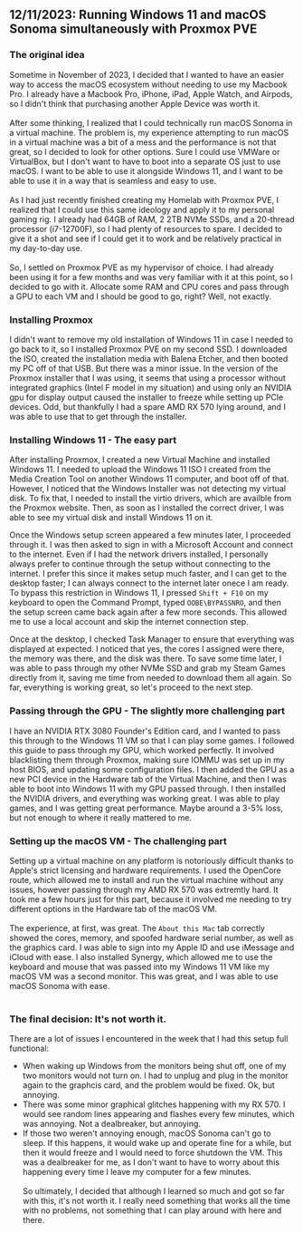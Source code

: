## 12/11/2023: Running Windows 11 and macOS Sonoma simultaneously with Proxmox PVE

### The original idea
Sometime in November of 2023, I decided that I wanted to have an easier way to access the macOS ecosystem without needing to use my Macbook Pro. I already have a Macbook Pro, iPhone, iPad, Apple Watch, and Airpods, so I didn't think that purchasing another Apple Device was worth it. 
<br><br>
After some thinking, I realized that I could technically run macOS Sonoma in a virtual machine. The problem is, my experience attempting to run macOS in a virtual machine was a bit of a mess and the performance is not that great, so I decided to look for other options. Sure I could use VMWare or VirtualBox, but I don't want to have to boot into a separate OS just to use macOS. I want to be able to use it alongside Windows 11, and I want to be able to use it in a way that is seamless and easy to use.
<br><br>
As I had just recently finished creating my Homelab with Proxmox PVE, I realized that I could use this same ideology and apply it to my personal gaming rig. I already had 64GB of RAM, 2 2TB NVMe SSDs, and a 20-thread processor (i7-12700F), so I had plenty of resources to spare. I decided to give it a shot and see if I could get it to work and be relatively practical in my day-to-day use.
<br><br>
So, I settled on Proxmox PVE as my hypervisor of choice. I had already been using it for a few months and was very familiar with it at this point, so I decided to go with it. Allocate some RAM and CPU cores and pass through a GPU to each VM and I should be good to go, right? Well, not exactly.

### Installing Proxmox
I didn't want to remove my old installation of Windows 11 in case I needed to go back to it, so I installed Proxmox PVE on my second SSD. I downloaded the ISO, created the installation media with Balena Etcher, and then booted my PC off of that USB. But there was a minor issue. In the version of the Proxmox installer that I was using, it seems that using a processor without integrated graphics (Intel F model in my situation) and using only an NVIDIA gpu for display output caused the installer to freeze while setting up PCIe devices. Odd, but thankfully I had a spare AMD RX 570 lying around, and I was able to use that to get through the installer. 

### Installing Windows 11 - The easy part
After installing Proxmox, I created a new Virtual Machine and installed Windows 11. I needed to upload the Windows 11 ISO I created from the Media Creation Tool on another Windows 11 computer, and boot off of that. However, I noticed that the Windows Installer was not detecting my virtual disk. To fix that, I needed to install the virtio drivers, which are availble from the Proxmox website. Then, as soon as I installed the correct driver, I was able to see my virtual disk and install Windows 11 on it. 

Once the Windows setup screen appeared a few minutes later, I proceeded through it. I was then asked to sign in with a Microsoft Account and connect to the internet. Even if I had the network drivers installed, I personally always prefer to continue through the setup without connecting to the internet. I prefer this since it makes setup much faster, and I can get to the desktop faster; I can always connect to the internet later onece I am ready. To bypass this restriction in Windows 11, I pressed `Shift + F10` on my keyboard to open the Command Prompt, typed `OOBE\BYPASSNRO`, and then the setup screen came back again after a few more seconds. This allowed me to use a local account and skip the internet connection step.

Once at the desktop, I checked Task Manager to ensure that everything was displayed at expected. I noticed that yes, the cores I assigned were there, the memory was there, and the disk was there. To save some time later, I was able to pass through my other NVMe SSD and grab my Steam Games directly from it, saving me time from needed to download them all again. So far, everything is working great, so let's proceed to the next step.

### Passing through the GPU - The slightly more challenging part
I have an NVIDIA RTX 3080 Founder's Edition card, and I wanted to pass this through to the Windows 11 VM so that I can play some games. I followed this guide to pass through my GPU, which worked perfectly. It involved blacklisting them through Proxmox, making sure IOMMU was set up in my host BIOS, and updating some configuration files. I then added the GPU as a new PCI device in the Hardware tab of the Virtual Machine, and then I was able to boot into Windows 11 with my GPU passed through. I then installed the NVIDIA drivers, and everything was working great. I was able to play games, and I was getting great performance. Maybe around a 3-5% loss, but not enough to where it really mattered to me.

### Setting up the macOS VM - The challenging part
Setting up a virtual machine on any platform is notoriously difficult thanks to Apple's strict licensing and hardware requirements. I used the OpenCore route, which allowed me to install and run the virtual machine without any issues, however passing through my AMD RX 570 was extremtly hard. It took me a few hours just for this part, because it involved me needing to try different options in the Hardware tab of the macOS VM. 
<br><br>
The experience, at first, was great. The `About this Mac` tab correctly showed the cores, memory, and spoofed hardware serial number, as well as the graphics card. I was able to sign into my Apple ID and use iMessage and iCloud with ease. I also installed Synergy, which allowed me to use the keyboard and mouse that was passed into my Windows 11 VM like my macOS VM was a second monitor. This was great, and I was able to use macOS Sonoma with ease.
<br><br>

### The final decision: It's not worth it.
There are a lot of issues I encountered in the week that I had this setup full functional:
- When waking up Windows from the monitors being shut off, one of my two monitors would not turn on. I had to unplug and plug in the monitor again to the graphcis card, and the problem would be fixed. Ok, but annoying.
- There was some minor graphical glitches happening with my RX 570. I would see random lines appearing and flashes every few minutes, which was annoying. Not a dealbreaker, but annoying.
- If those two weren't annoying enough, macOS Sonoma can't go to sleep. If this happens, it would wake up and operate fine for a while, but then it would freeze and I would need to force shutdown the VM. This was a dealbreaker for me, as I don't want to have to worry about this happening every time I leave my computer for a few minutes.
<br><br>
So ultimately, I decided that although I learned so much and got so far with this, it's not worth it. I really need something that works all the time with no problems, not something that I can play around with here and there.

